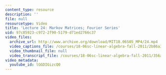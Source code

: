 ```yaml
---
content_type: resource
description: ''
file: null
resourcetype: Video
title: 'Lecture 24: Markov Matrices; Fourier Series'
uid: 97c85923-c972-2f90-5179-d71ed2766c37
video_files:
  archive_url: http://www.archive.org/download/MIT18.06S05_MP4/24.mp4
  video_captions_file: /courses/18-06sc-linear-algebra-fall-2011/2b86a380169d5ae1a29ce9616aa20e0a_lGGDIGizcQ0.vtt
  video_thumbnail_file: null
  video_transcript_file: /courses/18-06sc-linear-algebra-fall-2011/356a14ba7120b532a1f9419c704614a1_lGGDIGizcQ0.pdf
video_metadata:
  youtube_id: lGGDIGizcQ0
---
```

